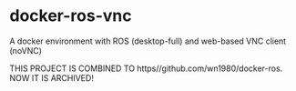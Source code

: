 # docker-ros-vnc
A docker environment with ROS (desktop-full) and web-based VNC client (noVNC)

THIS PROJECT IS COMBINED TO https//github.com/wn1980/docker-ros.
NOW IT IS ARCHIVED!
